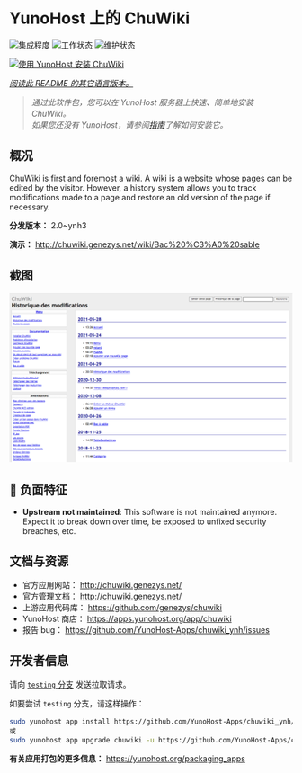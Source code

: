 <!--
注意：此 README 由 <https://github.com/YunoHost/apps/tree/master/tools/readme_generator> 自动生成
请勿手动编辑。
-->

# YunoHost 上的 ChuWiki

[![集成程度](https://dash.yunohost.org/integration/chuwiki.svg)](https://dash.yunohost.org/appci/app/chuwiki) ![工作状态](https://ci-apps.yunohost.org/ci/badges/chuwiki.status.svg) ![维护状态](https://ci-apps.yunohost.org/ci/badges/chuwiki.maintain.svg)

[![使用 YunoHost 安装 ChuWiki](https://install-app.yunohost.org/install-with-yunohost.svg)](https://install-app.yunohost.org/?app=chuwiki)

*[阅读此 README 的其它语言版本。](./ALL_README.md)*

> *通过此软件包，您可以在 YunoHost 服务器上快速、简单地安装 ChuWiki。*  
> *如果您还没有 YunoHost，请参阅[指南](https://yunohost.org/install)了解如何安装它。*

## 概况

ChuWiki is first and foremost a wiki. A wiki is a website whose pages can be edited by the visitor. However, a history system allows you to track modifications made to a page and restore an old version of the page if necessary.

**分发版本：** 2.0~ynh3

**演示：** <http://chuwiki.genezys.net/wiki/Bac%20%C3%A0%20sable>

## 截图

![ChuWiki 的截图](./doc/screenshots/screenshot.png)

## :red_circle: 负面特征

- **Upstream not maintained**: This software is not maintained anymore. Expect it to break down over time, be exposed to unfixed security breaches, etc.

## 文档与资源

- 官方应用网站： <http://chuwiki.genezys.net/>
- 官方管理文档： <http://chuwiki.genezys.net/>
- 上游应用代码库： <https://github.com/genezys/chuwiki>
- YunoHost 商店： <https://apps.yunohost.org/app/chuwiki>
- 报告 bug： <https://github.com/YunoHost-Apps/chuwiki_ynh/issues>

## 开发者信息

请向 [`testing` 分支](https://github.com/YunoHost-Apps/chuwiki_ynh/tree/testing) 发送拉取请求。

如要尝试 `testing` 分支，请这样操作：

```bash
sudo yunohost app install https://github.com/YunoHost-Apps/chuwiki_ynh/tree/testing --debug
或
sudo yunohost app upgrade chuwiki -u https://github.com/YunoHost-Apps/chuwiki_ynh/tree/testing --debug
```

**有关应用打包的更多信息：** <https://yunohost.org/packaging_apps>
